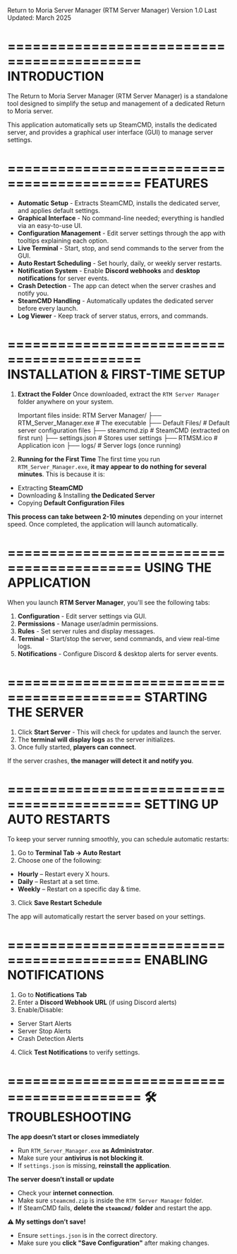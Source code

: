 Return to Moria Server Manager (RTM Server Manager)
Version 1.0
Last Updated: March 2025

==========================================
INTRODUCTION
==========================================
The Return to Moria Server Manager (RTM Server Manager) is a standalone tool 
designed to simplify the setup and management of a dedicated Return to Moria server.

This application automatically sets up SteamCMD, installs the dedicated server, 
and provides a graphical user interface (GUI) to manage server settings.

==========================================
FEATURES
==========================================
- **Automatic Setup** - Extracts SteamCMD, installs the dedicated server, and applies default settings.
- **Graphical Interface** - No command-line needed; everything is handled via an easy-to-use UI.
- **Configuration Management** - Edit server settings through the app with tooltips explaining each option.
- **Live Terminal** - Start, stop, and send commands to the server from the GUI.
- **Auto Restart Scheduling** - Set hourly, daily, or weekly server restarts.
- **Notification System** - Enable **Discord webhooks** and **desktop notifications** for server events.
- **Crash Detection** - The app can detect when the server crashes and notify you.
- **SteamCMD Handling** - Automatically updates the dedicated server before every launch.
- **Log Viewer** - Keep track of server status, errors, and commands.

==========================================
INSTALLATION & FIRST-TIME SETUP
==========================================
1. **Extract the Folder**
   Once downloaded, extract the `RTM Server Manager` folder anywhere on your system.

   Important files inside:
RTM Server Manager/ ├── RTM_Server_Manager.exe # The executable ├── Default Files/ # Default server configuration files ├── steamcmd.zip # SteamCMD (extracted on first run) ├── settings.json # Stores user settings ├── RTMSM.ico # Application icon ├── logs/ # Server logs (once running)


2. **Running for the First Time**
The first time you run `RTM_Server_Manager.exe`, **it may appear to do nothing for several minutes**.
This is because it is:
- Extracting **SteamCMD**
- Downloading & Installing **the Dedicated Server**
- Copying **Default Configuration Files**

**This process can take between 2-10 minutes** depending on your internet speed.
Once completed, the application will launch automatically.

==========================================
USING THE APPLICATION
==========================================
When you launch **RTM Server Manager**, you'll see the following tabs:

1. **Configuration** - Edit server settings via GUI.
2. **Permissions** - Manage user/admin permissions.
3. **Rules** - Set server rules and display messages.
4. **Terminal** - Start/stop the server, send commands, and view real-time logs.
5. **Notifications** - Configure Discord & desktop alerts for server events.

==========================================
STARTING THE SERVER
==========================================
1. Click **Start Server** - This will check for updates and launch the server.
2. The **terminal will display logs** as the server initializes.
3. Once fully started, **players can connect**.

If the server crashes, **the manager will detect it and notify you**.

==========================================
SETTING UP AUTO RESTARTS
==========================================
To keep your server running smoothly, you can schedule automatic restarts:
1. Go to **Terminal Tab → Auto Restart**
2. Choose one of the following:
- **Hourly** – Restart every X hours.
- **Daily** – Restart at a set time.
- **Weekly** – Restart on a specific day & time.
3. Click **Save Restart Schedule**

The app will automatically restart the server based on your settings.

==========================================
ENABLING NOTIFICATIONS
==========================================
1. Go to **Notifications Tab**
2. Enter a **Discord Webhook URL** (if using Discord alerts)
3. Enable/Disable:
- Server Start Alerts
- Server Stop Alerts
- Crash Detection Alerts
4. Click **Test Notifications** to verify settings.

==========================================
🛠 TROUBLESHOOTING
==========================================

**The app doesn’t start or closes immediately**
- Run `RTM_Server_Manager.exe` **as Administrator**.
- Make sure your **antivirus is not blocking it**.
- If `settings.json` is missing, **reinstall the application**.

**The server doesn’t install or update**
- Check your **internet connection**.
- Make sure `steamcmd.zip` is inside the `RTM Server Manager` folder.
- If SteamCMD fails, **delete the `steamcmd/` folder** and restart the app.

⚠ **My settings don’t save!**
- Ensure `settings.json` is in the correct directory.
- Make sure you **click "Save Configuration"** after making changes.

